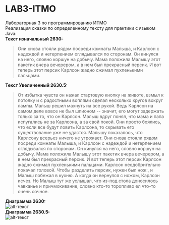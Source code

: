 # LAB3-ITMO
Лабораторная 3 по программированию ИТМО  
Реализация сказки по определенному тексту для практики с языком Java:  
**Текст изначальный 2630:**  
>Они снова стояли рядом посреди комнаты Малыша, и Карлсон с надеждой и нетерпением оглядывался по сторонам. Он кинулся на него, словно коршун на добычу. Мама положила Малышу этот пакетик вчера вечерером, а в нем был прекрасный персик. И вот теперь этот персик Карлсон жадно сжимал пухленькими пальцами.   
  
**Текст Увеличенный 2630.5:**  
>От избытка чувств он нажал стартовую кнопку на животе, взмыл к потолку и с радостными воплями сделал несколько кругов вокруг лампы. Малыш решил махнуть на все рукой. Ведь Карлсон на самом деле вовсе не был шпионом -- значит, его могут задержать только за то, что он Карлсон. Малыш вдруг понял, что мама и папа испугались не за Карлсона, а за свой покой. Они просто боялись, что если все будут ловить Карлсона, то скрывать его существование уже не удастся. Малышу показалось, что Карлсону всерьез ничего не угрожает. Они снова стояли рядом посреди комнаты Малыша, и Карлсон с надеждой и нетерпением оглядывался по сторонам. Он кинулся на него, словно коршун на добычу. Мама положила Малышу этот пакетик вчера вечерером, а в нем был прекрасный персик. И вот теперь этот персик Карлсон жадно сжимал пухленькими пальцами. Карлсон неодобрительно покачал головой. Чтобы разделить персик, нужен был нож:, и Малыш побежал в кухню. А когда он вернулся с ножом, Карлсон исчез. Но Малыш тут же услышал, что из-под стола доносилось чавканье и причмокивание, словно кто-то торопливо ел что-то очень сочное.
  
**Диаграмма 2630:**  
![alt-текст](https://i.ibb.co/WyHQtY8/Package-company2.png "2630")  
**Диаграмма 2630.5:**  
![alt-текст](https://i.ibb.co/YQgQTDS/Package-company.png "2630.5")  

